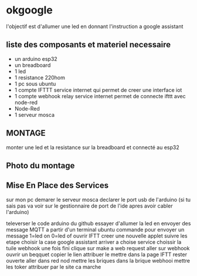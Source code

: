 # okgoogle

l'objectif est d'allumer une led en donnant l'instruction a google assistant

## liste des composants et materiel necessaire
+ un arduino esp32
+ un breadboard 
+ 1 led
+ 1 resistance 220hom
+ 1 pc sous ubuntu
+ 1 compte IFTTT service internet qui permet de creer une interface iot
+ 1 compte webhook relay  service internet permet de connecte ifttt avec node-red
+ Node-Red
+ 1 serveur mosca

## MONTAGE

monter une led et la resistance sur la breadboard et connecté au esp32

## Photo du montage

## Mise En Place des Services

sur mon pc demarer le serveur mosca
declarer le port usb de l'arduino (si tu sais pas va voir sur le gestionnaire de port de l'ide apres avoir cabler l'arduino)

televerser le code arduino du github
essayer d'allumer la led en envoyer des message MQTT a partir d'un terminal ubuntu
commande pour envoyer un message   1=led on 0=led of
ouvrir IFTT creer une nouvelle applet suivre les etape
choisir la case google assistant
arriver a choise service choissir la tuile webhook
une fois fini clique sur make a web request
aller sur webhook ouvrir un beqquet copier le lien attribuer
le mettre dans la page IFTT rester ouverte
aller dans red nod mettre les briques
dans la brique webhooi mettre les toker attribuer par le site
ca marche

